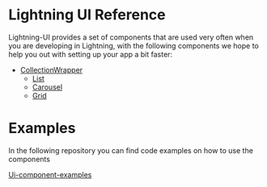 # Lightning UI Reference

Lightning-UI provides a set of components that are used very often when you are developing in Lightning, with the following components we hope to help you out with setting up your app a bit faster:

* [CollectionWrapper](CollectionWrapper/index.md)
    * [List](CollectionWrapper/List.md)
    * [Carousel](CollectionWrapper/Carousel.md)
    * [Grid](CollectionWrapper/Grid.md)


# Examples
In the following repository you can find code examples on how to use the components

[Ui-component-examples](https://github.com/mlapps/ui-component-examples)

